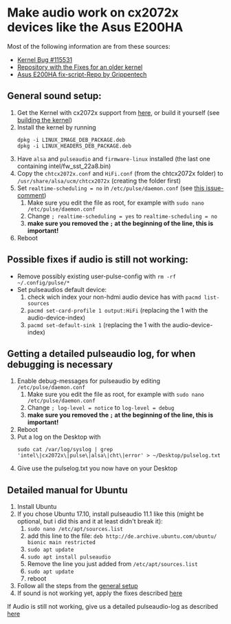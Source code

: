 # Make audio work on cx2072x devices like the Asus E200HA
Most of the following information are from these sources:

- [Kernel Bug #115531](https://bugzilla.kernel.org/show_bug.cgi?id=115531)
- [Repository with the Fixes for an older kernel](https://git.kernel.org/pub/scm/linux/kernel/git/tiwai/sound.git)
- [Asus E200HA fix-script-Repo by Grippentech](https://github.com/Grippentech/Asus-E200HA-Linux-Post-Install-Script)

## General sound setup:

1. Get the Kernel with cx2072x support from [here](https://github.com/heikomat/linux/releases), or build it yourself (see [building the kernel](building_the_kernel.md#building-the-kernel))
1. Install the kernel by running
   ```
   dpkg -i LINUX_IMAGE_DEB_PACKAGE.deb
   dpkg -i LINUX_HEADERS_DEB_PACKAGE.deb
   ```
1. Have `alsa` and `pulseaudio` and `firmware-linux` installed (the last one containing intel/fw_sst_22a8.bin)
1. Copy the `chtcx2072x.conf` and `HiFi.conf` (from the chtcx2072x folder) to `/usr/share/alsa/ucm/chtcx2072x` (creating the folder first)
1. Set `realtime-scheduling = no` in `/etc/pulse/daemon.conf` (see [this issue-comment](https://github.com/Grippentech/Asus-E200HA-Linux-Post-Install-Script/issues/29#issuecomment-355113121))
   1. Make sure you edit the file as root, for example with `sudo nano /etc/pulse/daemon.conf`
   1. Change `; realtime-scheduling = yes` to `realtime-scheduling = no`
   1. **make sure you removed the `;` at the beginning of the line, this is important!**
1. Reboot

## Possible fixes if audio is still not working:
- Remove possibly existing user-pulse-config with `rm -rf ~/.config/pulse/*`
- Set pulseaudios default device:
   1. check wich index your non-hdmi audio device has with `pacmd list-sources`
   1. `pacmd set-card-profile 1 output:HiFi` (replacing the 1 with the audio-device-index)
   1. `pacmd set-default-sink 1` (replacing the 1 with the audio-device-index)

## Getting a detailed pulseaudio log, for when debugging is necessary
1. Enable debug-messages for pulseaudio by editing `/etc/pulse/daemon.conf`
   1. Make sure you edit the file as root, for example with `sudo nano /etc/pulse/daemon.conf`
   1. Change `; log-level = notice` to `log-level = debug`
   1. **make sure you removed the `;` at the beginning of the line, this is important!**
1. Reboot
1. Put a log on the Desktop with
   ```
   sudo cat /var/log/syslog | grep 'intel\|cx2072x\|pulse\|alsa\|cht\|error' > ~/Desktop/pulselog.txt
   ```
1. Give use the pulselog.txt you now have on your Desktop

## Detailed manual for Ubuntu
1. Install Ubuntu
1. If you chose Ubuntu 17.10, install pulseaudio 11.1 like this (might be optional, but i did this and it at least didn't break it):
   1. `sudo nano /etc/apt/sources.list`
   1. add this line to the file: `deb http://de.archive.ubuntu.com/ubuntu/ bionic main restricted`
   1. `sudo apt update`
   1. `sudo apt install pulseaudio`
   1. Remove the line you just added from `/etc/apt/sources.list`
   1. `sudo apt update`
   1. reboot
1. Follow all the steps from the [general setup](README.md#general-sound-setup)
1. If sound is not working yet, apply the fixes described [here](README.md#possible-fixes-if-audio-is-still-not-working)

If Audio is still not working, give us a detailed pulseaudio-log as described [here](README.md#getting-a-detailed-pulseaudio-log-for-when-debugging-is-necessary)

